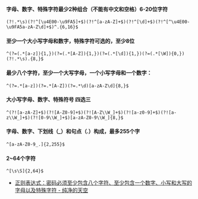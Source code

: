 #### 字母、数字、特殊字符最少2种组合（不能有中文和空格）6-20位字符


```
(?!.*\s)(?!^[\u4E00-\u9FA5]+$)(?!^[a-zA-Z]+$)(?!^[\d]+$)(?!^[^\u4E00-\u9FA5a-zA-Z\d]+$)^.{6,16}$
```

#### 至少一个大小写字母和数字，特殊字符可选的，至少8位

```
^(?=(.*[a-z]){1,})(?=(.*[A-Z]){1,})(?=(.*[\d]){1,})(?=(.*[\W]){0,})(?!.*\s).{8,}$
```

#### 最少八个字符，至少一个大写字母，一个小写字母和一个数字：


```
^(?=.*[a-z])(?=.*[A-Z])(?=.*\d)[a-zA-Z\d]{8,}$
```

#### 大小写字母、数字、特殊符号 四选三


```
^(?![a-zA-Z]+$)(?![A-Z0-9]+$)(?![A-Z\\W_]+$)(?![a-z0-9]+$)(?![a-z\\W_]+$)(?![0-9\\W_]+$)[a-zA-Z0-9\\W_]{8,}$
```

#### 字母、数字、下划线（_）和句点（.）构成，最多255个字 

```
^[a-zA-Z0-9_.]{2,255}$
```

#### 2~64个字符

```
^[\s\S]{2,64}$
```


- [正则表达式：密码必须至少包含八个字符、至少包含一个数字、小写和大写的字母以及特殊字符 - 纯净的天空](https://vimsky.com/article/3603.html)
